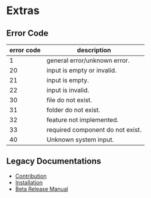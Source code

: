 # Extras 

## Error Code

| error code | description |
| ---------- | ----------- |
| 1 | general error/unknown error. |
| 20 | input is empty or invalid. |
| 21 | input is empty. |
| 22 | input is invalid. |
| 30 | file do not exist. |
| 31 | folder do not exist. |
| 32 | feature not implemented. |
| 33 | required component do not exist. |
| 40 | Unknown system input. |

## Legacy Documentations

- [Contribution](https://wslu.patrickwu.ml/extras/legacy-contri.html)
- [Installation](https://wslu.patrickwu.ml/extras/legacy-inst.html)
- [Beta Release Manual](https://wslu.patrickwu.ml/extras/beta-manual.html)



